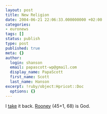 ```yaml
---
layout: post
title: New Religion
date: 2004-06-21 22:06:33.000000000 +02:00
categories:
- euronews
tags: []
status: publish
type: post
published: true
meta: {}
author:
  login: shanson
  email: papascott-wp@gmail.com
  display_name: PapaScott
  first_name: Scott
  last_name: Hanson
excerpt: !ruby/object:Hpricot::Doc
  options: {}
---
```

<p>I <a href="https://www.papascott.de/archives/2004/06/13/zidane-is-god/">take</a> it back. <a href="http://news.bbc.co.uk/sport1/hi/football/euro_2004/3787401.stm" title="BBC SPORT | Football | Euro 2004 | Live: Croatia 2-4 England">Rooney</a> (45+1, 68) is God.</p>
